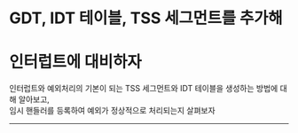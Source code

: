 # GDT, IDT 테이블, TSS 세그먼트를 추가해

# 인터럽트에 대비하자



인터럽트와 예외처리의 기본이 되는 TSS 세그먼트와 IDT 테이블을 생성하는 방법에 대해 알아보고,<br>임시 핸들러를 등록하여 예외가 정상적으로 처리되는지 살펴보자

<hr>

